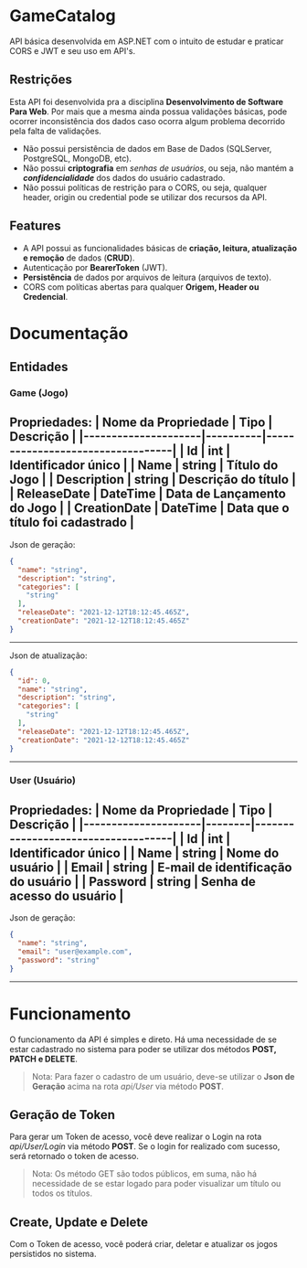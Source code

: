 # GameCatalog
API básica desenvolvida em ASP.NET com o intuito de estudar e praticar CORS e JWT e seu uso em API's.

## Restrições
Esta API foi desenvolvida pra a disciplina **Desenvolvimento de Software Para Web**. Por mais que a mesma ainda possua validações básicas, pode ocorrer inconsistência dos dados caso ocorra algum problema decorrido pela falta de validações.
- Não possui persistência de dados em Base de Dados (SQLServer, PostgreSQL, MongoDB, etc).
- Não possui **criptografia** em *senhas de usuários*, ou seja, não mantém a ***confidencialidade*** dos dados do usuário cadastrado.
- Não possui políticas de restrição para o CORS, ou seja, qualquer header, origin ou credential pode se utilizar dos recursos da API.

## Features
- A API possui as funcionalidades básicas de **criação, leitura, atualização e remoção** de dados (**CRUD**).
- Autenticação por **BearerToken** (JWT).
- **Persistência** de dados por arquivos de leitura (arquivos de texto).
- CORS com políticas abertas para qualquer **Origem, Header ou Credencial**.

# Documentação

## Entidades

### Game (Jogo)
Propriedades:
| Nome da Propriedade | Tipo     | Descrição                        |
|---------------------|----------|----------------------------------|
| Id                  | int      | Identificador único              |
| Name                | string   | Título do Jogo                   |
| Description         | string   | Descrição do título              |
| ReleaseDate         | DateTime | Data de Lançamento do Jogo       |
| CreationDate        | DateTime | Data que o título foi cadastrado |
---
Json de geração:
~~~ json
{
  "name": "string",
  "description": "string",
  "categories": [
    "string"
  ],
  "releaseDate": "2021-12-12T18:12:45.465Z",
  "creationDate": "2021-12-12T18:12:45.465Z"
}
~~~
---
Json de atualização:
~~~json
{
  "id": 0,
  "name": "string",
  "description": "string",
  "categories": [
    "string"
  ],
  "releaseDate": "2021-12-12T18:12:45.465Z",
  "creationDate": "2021-12-12T18:12:45.465Z"
}
~~~
---
### User (Usuário)
Propriedades:
| Nome da Propriedade | Tipo   | Descrição                          |
|---------------------|--------|------------------------------------|
| Id                  | int    | Identificador único                |
| Name                | string | Nome do usuário                    |
| Email               | string | E-mail de identificação do usuário |
| Password            | string | Senha de acesso do usuário         |
---
Json de geração:
~~~json
{
  "name": "string",
  "email": "user@example.com",
  "password": "string"
}
~~~
---

# Funcionamento
O funcionamento da API é simples e direto. Há uma necessidade de se estar cadastrado no sistema para poder se utilizar dos métodos **POST, PATCH e DELETE**.
> Nota: Para fazer o cadastro de um usuário, deve-se utilizar o **Json de Geração** acima na rota *api/User* via método **POST**.

## Geração de Token
Para gerar um Token de acesso, você deve realizar o Login na rota *api/User/Login* via método **POST**. Se o login for realizado com sucesso, será retornado o token de acesso.
> Nota: Os método GET são todos públicos, em suma, não há necessidade de se estar logado para poder visualizar um título ou todos os títulos.

## Create, Update e Delete
Com o Token de acesso, você poderá criar, deletar e atualizar os jogos persistidos no sistema.

